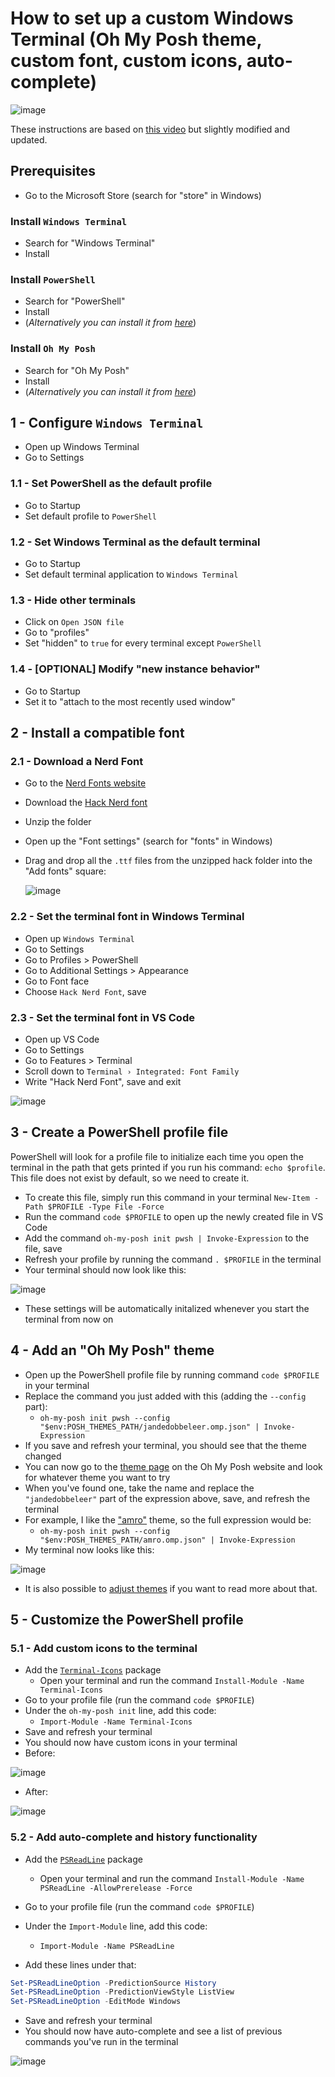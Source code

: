 # How to set up a custom Windows Terminal (Oh My Posh theme, custom font, custom icons, auto-complete)
![image](https://github.com/OscarBennich/windows-terminal-setup-how-to/assets/26872957/9dd538f0-95de-4ffa-a91b-f66fa9238b60)

These instructions are based on [this video](https://www.youtube.com/watch?v=TY_YKz1uvws) but slightly modified and updated.
## Prerequisites
- Go to the Microsoft Store (search for "store" in Windows)
  
### Install `Windows Terminal`
- Search for "Windows Terminal"
- Install

### Install `PowerShell`
- Search for "PowerShell"
- Install
- (_Alternatively you can install it from [here](https://github.com/PowerShell/PowerShell/releases)_)

### Install `Oh My Posh`
- Search for "Oh My Posh"
- Install
- (_Alternatively you can install it from [here](https://ohmyposh.dev/docs/installation/windows)_)

## 1 - Configure `Windows Terminal`
- Open up Windows Terminal
- Go to Settings

### 1.1 - Set PowerShell as the default profile
- Go to Startup
- Set default profile to `PowerShell`
  
### 1.2 - Set Windows Terminal as the default terminal
- Go to Startup
- Set default terminal application to `Windows Terminal`
  
### 1.3 - Hide other terminals
- Click on `Open JSON file`
- Go to "profiles"
- Set "hidden" to `true` for every terminal except `PowerShell`

### 1.4 - [OPTIONAL] Modify "new instance behavior"
- Go to Startup
- Set it to "attach to the most recently used window"

## 2 - Install a compatible font
### 2.1 - Download a Nerd Font
- Go to the [Nerd Fonts website](https://www.nerdfonts.com/font-downloads)
- Download the [Hack Nerd font](https://github.com/ryanoasis/nerd-fonts/releases/download/v3.0.2/Hack.zip)
- Unzip the folder
- Open up the "Font settings" (search for "fonts" in Windows)
- Drag and drop all the `.ttf` files from the unzipped hack folder into the "Add fonts" square:

  ![image](https://github.com/OscarBennich/windows-terminal-setup-how-to/assets/26872957/e3ebfe1f-550e-43e4-8cba-5ef587be4677)

### 2.2 - Set the terminal font in Windows Terminal
- Open up `Windows Terminal`
- Go to Settings
- Go to Profiles > PowerShell
- Go to Additional Settings > Appearance
- Go to Font face
- Choose `Hack Nerd Font`, save

### 2.3 - Set the terminal font in VS Code
- Open up VS Code
- Go to Settings
- Go to Features > Terminal
- Scroll down to `Terminal › Integrated: Font Family`
- Write "Hack Nerd Font", save and exit

![image](https://github.com/OscarBennich/windows-terminal-setup-how-to/assets/26872957/9a6d9ae2-33c1-493b-9824-aee05a8bd6b0)
 
## 3 - Create a PowerShell profile file
PowerShell will look for a profile file to initialize each time you open the terminal in the path that gets printed if you run his command: `echo $profile`. This file does not exist by default, so we need to create it.

- To create this file, simply run this command in your terminal `New-Item -Path $PROFILE -Type File -Force`
- Run the command `code $PROFILE` to open up the newly created file in VS Code
- Add the command `oh-my-posh init pwsh | Invoke-Expression` to the file, save
- Refresh your profile by running the command `. $PROFILE` in the terminal
- Your terminal should now look like this:

![image](https://github.com/OscarBennich/windows-terminal-setup-how-to/assets/26872957/eb7ebc2a-9739-4181-8ea1-f4a915025f87)
- These settings will be automatically initalized whenever you start the terminal from now on

## 4 - Add an "Oh My Posh" theme
- Open up the PowerShell profile file by running command `code $PROFILE` in your terminal
- Replace the command you just added with this (adding the `--config` part):
  - `oh-my-posh init pwsh --config "$env:POSH_THEMES_PATH/jandedobbeleer.omp.json" | Invoke-Expression`
- If you save and refresh your terminal, you should see that the theme changed
- You can now go to the [theme page](https://ohmyposh.dev/docs/themes) on the Oh My Posh website and look for whatever theme you want to try
- When you've found one, take the name and replace the `"jandedobbeleer"` part of the expression above, save, and refresh the terminal
- For example, I like the ["amro"](https://ohmyposh.dev/docs/themes#amro) theme, so the full expression would be:
  - `oh-my-posh init pwsh --config "$env:POSH_THEMES_PATH/amro.omp.json" | Invoke-Expression`
- My terminal now looks like this:

![image](https://github.com/OscarBennich/windows-terminal-setup-how-to/assets/26872957/5a0e76a0-4f62-4ad1-8658-9c0ad684305c)
- It is also possible to [adjust themes](https://ohmyposh.dev/docs/installation/customize#adjust-a-theme) if you want to read more about that.

## 5 - Customize the PowerShell profile
### 5.1 - Add custom icons to the terminal
- Add the [`Terminal-Icons`](https://www.powershellgallery.com/packages/Terminal-Icons) package
  - Open your terminal and run the command `Install-Module -Name Terminal-Icons`
- Go to your profile file (run the command `code $PROFILE`)
- Under the `oh-my-posh init` line, add this code:
  - `Import-Module -Name Terminal-Icons`
- Save and refresh your terminal
- You should now have custom icons in your terminal
- Before:

![image](https://github.com/OscarBennich/windows-terminal-setup-how-to/assets/26872957/ee0b27c3-4217-4055-9026-87ffc424aac3)

- After:

![image](https://github.com/OscarBennich/windows-terminal-setup-how-to/assets/26872957/a47dc53f-ed4f-4d93-9fac-55be6e36c59b)

### 5.2 - Add auto-complete and history functionality
- Add the [`PSReadLine`](https://www.powershellgallery.com/packages/PSReadLine) package
  - Open your terminal and run the command `Install-Module -Name PSReadLine -AllowPrerelease -Force`
- Go to your profile file (run the command `code $PROFILE`)
- Under the `Import-Module` line, add this code:
  - `Import-Module -Name PSReadLine`

- Add these lines under that:

```ps1
Set-PSReadLineOption -PredictionSource History
Set-PSReadLineOption -PredictionViewStyle ListView
Set-PSReadLineOption -EditMode Windows
```

- Save and refresh your terminal
- You should now have auto-complete and see a list of previous commands you've run in the terminal

![image](https://github.com/OscarBennich/windows-terminal-setup-how-to/assets/26872957/4d6092cf-a269-4f37-9553-f1fb20f42f82)
